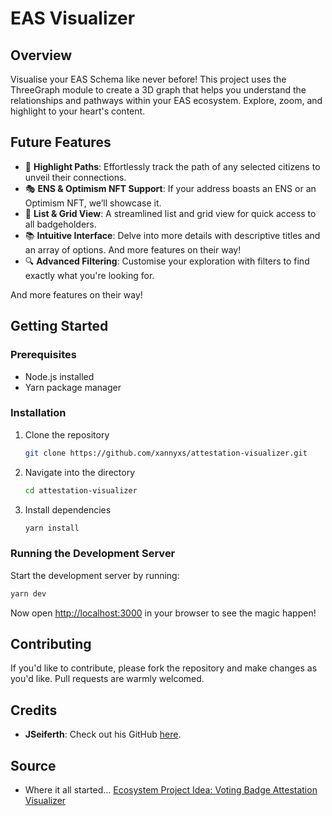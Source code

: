 # EAS Visualizer

## Overview

Visualise your EAS Schema like never before! This project uses the ThreeGraph module to create a 3D graph that helps you understand the relationships and pathways within your EAS ecosystem. Explore, zoom, and highlight to your heart's content.

## Future Features

- 🌈 **Highlight Paths**: Effortlessly track the path of any selected citizens to unveil their connections.
- 🎭 **ENS & Optimism NFT Support**: If your address boasts an ENS or an Optimism NFT, we’ll showcase it.
- 📜 **List & Grid View**: A streamlined list and grid view for quick access to all badgeholders.
- 📚 **Intuitive Interface**: Delve into more details with descriptive titles and an array of options.
  And more features on their way!
- 🔍 **Advanced Filtering**: Customise your exploration with filters to find exactly what you're looking for.

And more features on their way!

## Getting Started

### Prerequisites

- Node.js installed
- Yarn package manager

### Installation

1. Clone the repository
   ```bash
   git clone https://github.com/xannyxs/attestation-visualizer.git
   ```
2. Navigate into the directory
   ```bash
   cd attestation-visualizer
   ```
3. Install dependencies
   ```bash
   yarn install
   ```

### Running the Development Server

Start the development server by running:

```bash
yarn dev
```

Now open [http://localhost:3000](http://localhost:3000) in your browser to see the magic happen!

## Contributing

If you'd like to contribute, please fork the repository and make changes as you'd like. Pull requests are warmly welcomed.

## Credits

- **JSeiferth**: Check out his GitHub [here](https://github.com/JSeiferth).

## Source

- Where it all started... [Ecosystem Project Idea: Voting Badge Attestation Visualizer](https://github.com/ethereum-optimism/ecosystem-contributions/issues/107)
